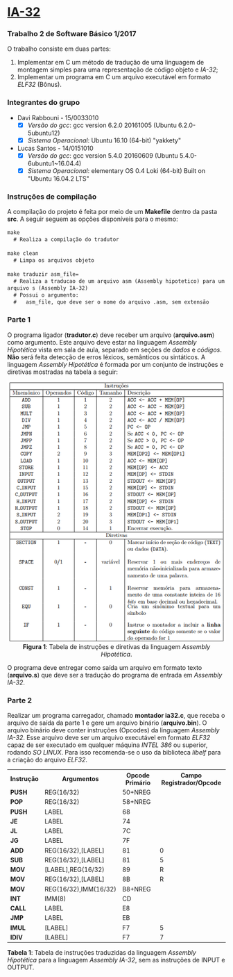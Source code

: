 # [IA-32](https://github.com/LSantos06/IA-32)
### Trabalho 2 de Software Básico 1/2017
O trabalho consiste em duas partes:
1.  Implementar em C um método de tradução de uma linguagem de montagem simples para uma representação de código objeto e _IA-32_; 
2.  Implementar um programa em C um arquivo executável em formato _ELF32_ (Bônus).

### Integrantes do grupo
* Davi Rabbouni - 15/0033010
  - [X] _Versão do gcc_: gcc version 6.2.0 20161005 (Ubuntu 6.2.0-5ubuntu12) 
  - [X] _Sistema Operacional_: Ubuntu 16.10 (64-bit) "yakkety"
* Lucas Santos - 14/0151010
  - [X] _Versão do gcc_: gcc version 5.4.0 20160609 (Ubuntu 5.4.0-6ubuntu1~16.04.4) 
  - [X] _Sistema Operacional_: elementary OS 0.4 Loki (64-bit) Built on "Ubuntu 16.04.2 LTS"
  
### Instruções de compilação
A compilação do projeto é feita por meio de um **Makefile** dentro da pasta **src**. A seguir seguem as opções disponíveis para o mesmo:
```shell
make
  # Realiza a compilação do tradutor 
  
make clean
  # Limpa os arquivos objeto
  
make traduzir asm_file=
  # Realiza a traducao de um arquivo asm (Assembly hipotetico) para um arquivo s (Assembly IA-32)
  # Possui o argumento:
  #   asm_file, que deve ser o nome do arquivo .asm, sem extensão  
```

### Parte 1
O programa ligador (__tradutor.c__) deve receber um arquivo (__arquivo.asm__) como argumento. Este arquivo deve estar na linguagem _Assembly Hipotética_ vista em sala de aula, separado em seções de _dados_ e _códigos_. 
__Não__ será feita detecção de erros léxicos, semânticos ou sintáticos. 
A linguagem _Assembly Hipotética_ é formada por um conjunto de instruções e diretivas mostradas na tabela a seguir:

<p align="center">
  <img src="tabela.png">
  <br>
  <t><b>Figura 1</b>: Tabela de instruções e diretivas da linguagem <i>Assembly Hipotética</i>.</t>
  <br>
</p>

O programa deve entregar como saída um arquivo em formato texto (__arquivo.s__) que deve ser a tradução do programa de entrada em _Assembly IA-32_.

### Parte 2
Realizar um programa carregador, chamado __montador ia32.c__, que receba o arquivo de saída da parte 1 e gere um arquivo binário (__arquivo.bin__). O arquivo binário deve conter instruções (Opcodes) da linguagem _Assembly IA-32_. Esse arquivo deve ser um arquivo executável em formato _ELF32_ capaz de ser executado em qualquer máquina _INTEL 386_ ou superior, rodando _SO
LINUX_. Para isso recomenda-se o uso da biblioteca _libelf_ para a criação do arquivo _ELF32_.

<center>
<p align="center">
  <table>
    <tr>
      <th>Instrução</th>
      <th>Argumentos</th>
      <th>Opcode Primário</th>
      <th>Campo Registrador/Opcode</th>
    </tr>
    <tr>
      <td><b>PUSH</b></td>
      <td>REG(16/32)</td>
      <td>50+NREG</td>
      <td></td>    
    </tr>
    <tr>
      <td><b>POP</b></td>
      <td>REG(16/32)</td>
      <td>58+NREG</td>
      <td></td>  
    </tr>
    <tr>
      <td><b>PUSH</b></td>
      <td>LABEL</td>
      <td>68</td>
      <td></td> 
    </tr>  
    <tr>
      <td><b>JE</b></td>
      <td>LABEL</td>
      <td>74</td>
      <td></td>
    </tr>  
    <tr>
      <td><b>JL</b></td>
      <td>LABEL</td>
      <td>7C</td>
      <td></td>
    </tr> 
    <tr>
      <td><b>JG</b></td>
      <td>LABEL</td>
      <td>7F</td>
      <td></td>
    </tr>      
    <tr>
      <td><b>ADD</b></td>
      <td>REG(16/32),[LABEL]</td>
      <td>81</td>
      <td>0</td>
    </tr> 
    <tr>
      <td><b>SUB</b></td>
      <td>REG(16/32),[LABEL]</td>
      <td>81</td>
      <td>5</td>
    </tr>   
    <tr>
      <td><b>MOV</b></td>
      <td>[LABEL],REG(16/32)</td>
      <td>89</td>
      <td>R</td>
    </tr>    
    <tr>
      <td><b>MOV</b></td>
      <td>REG(16/32),[LABEL]</td>
      <td>8B</td>
      <td>R</td>
    </tr>
    <tr>
      <td><b>MOV</b></td>
      <td>REG(16/32),IMM(16/32)</td>
      <td>B8+NREG</td>
      <td></td>
    </tr>  
    <tr>
      <td><b>INT</b></td>
      <td>IMM(8)</td>
      <td>CD</td>
      <td></td>
    </tr> 
    <tr>
      <td><b>CALL</b></td>
      <td>LABEL</td>
      <td>E8</td>
      <td></td>
    </tr>   
    <tr>
      <td><b>JMP</b></td>
      <td>LABEL</td>
      <td>EB</td>
      <td></td>
    </tr> 
    <tr>
      <td><b>IMUL</b></td>
      <td>[LABEL]</td>
      <td>F7</td>
      <td>5</td>
    </tr>
    <tr>
      <td><b>IDIV</b></td>
      <td>[LABEL]</td>
      <td>F7</td>
      <td>7</td>
    </tr>  
  </table>
</p>
</center>

__Tabela 1__: Tabela de instruções traduzidas da linguagem _Assembly Hipotética_ para a linguagem _Assembly IA-32_, sem as instruções de INPUT e OUTPUT.
